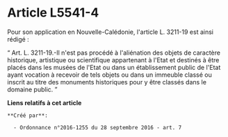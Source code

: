 # Article L5541-4

Pour son application en Nouvelle-Calédonie, l'article L. 3211-19 est ainsi rédigé : 

“ Art. L. 3211-19.-Il n'est pas procédé à l'aliénation des objets de caractère historique, artistique ou scientifique
appartenant à l'Etat et destinés à être placés dans les musées de l'Etat ou dans un établissement public de l'Etat ayant
vocation à recevoir de tels objets ou dans un immeuble classé ou inscrit au titre des monuments historiques pour y être
classés dans le domaine public. ”

**Liens relatifs à cet article**

	**Créé par**:

	  - Ordonnance n°2016-1255 du 28 septembre 2016 - art. 7
